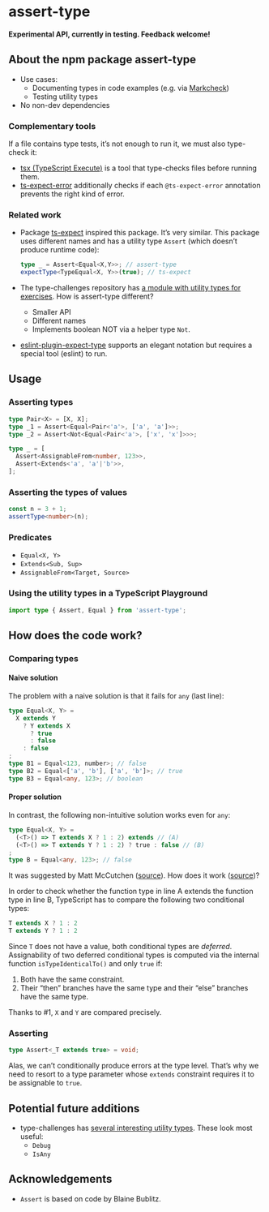 # assert-type

**Experimental API, currently in testing. Feedback welcome!**

## About the npm package assert-type

* Use cases:
  * Documenting types in code examples (e.g. via [Markcheck](https://github.com/rauschma/markcheck))
  * Testing utility types
* No non-dev dependencies

### Complementary tools

If a file contains type tests, it’s not enough to run it, we must also type-check it:

* [tsx (TypeScript Execute)](https://www.npmjs.com/package/tsx) is a tool that type-checks files before running them.
* [ts-expect-error](https://www.npmjs.com/package/ts-expect-error) additionally checks if each `@ts-expect-error` annotation prevents the right kind of error.

### Related work

* Package [ts-expect](https://github.com/TypeStrong/ts-expect) inspired this package. It’s very similar. This package uses different names and has a utility type `Assert` (which doesn’t produce runtime code):
  ```ts
  type _ = Assert<Equal<X,Y>>; // assert-type
  expectType<TypeEqual<X, Y>>(true); // ts-expect
  ```

* The type-challenges repository has [a module with utility types for exercises](https://github.com/type-challenges/type-challenges/blob/main/utils/index.d.ts). How is assert-type different?
  * Smaller API
  * Different names
  * Implements boolean NOT via a helper type `Not`.

* [eslint-plugin-expect-type](https://www.npmjs.com/package/eslint-plugin-expect-type) supports an elegant notation but requires a special tool (eslint) to run.

<!-- ############################################################ -->

## Usage

### Asserting types

```ts
type Pair<X> = [X, X];
type _1 = Assert<Equal<Pair<'a'>, ['a', 'a']>>;
type _2 = Assert<Not<Equal<Pair<'a'>, ['x', 'x']>>>;

type _ = [
  Assert<AssignableFrom<number, 123>>,
  Assert<Extends<'a', 'a'|'b'>>,
];
```

### Asserting the types of values

```ts
const n = 3 + 1;
assertType<number>(n);
```

### Predicates

* `Equal<X, Y>`
* `Extends<Sub, Sup>`
* `AssignableFrom<Target, Source>`

### Using the utility types in a TypeScript Playground

```ts
import type { Assert, Equal } from 'assert-type';
```

<!-- ############################################################ -->

## How does the code work?

### Comparing types

#### Naive solution

The problem with a naive solution is that it fails for `any` (last line):

```ts
type Equal<X, Y> =
  X extends Y
    ? Y extends X
      ? true
      : false
    : false
;
type B1 = Equal<123, number>; // false
type B2 = Equal<['a', 'b'], ['a', 'b']>; // true
type B3 = Equal<any, 123>; // boolean
```

#### Proper solution

In contrast, the following non-intuitive solution works even for `any`:

```ts
type Equal<X, Y> =
  (<T>() => T extends X ? 1 : 2) extends // (A)
  (<T>() => T extends Y ? 1 : 2) ? true : false // (B)
;
type B = Equal<any, 123>; // false
```

It was suggested by Matt McCutchen ([source](https://github.com/Microsoft/TypeScript/issues/27024#issuecomment-421529650)). How does it work ([source](https://github.com/microsoft/TypeScript/issues/27024#issuecomment-510924206))?

In order to check whether the function type in line A extends the function type in line B, TypeScript has to compare the following two conditional types:

```ts
T extends X ? 1 : 2
T extends Y ? 1 : 2
```

Since `T` does not have a value, both conditional types are _deferred_. Assignability of two deferred conditional types is computed via the internal function `isTypeIdenticalTo()` and only `true` if:

1. Both have the same constraint.
2. Their “then” branches have the same type and their “else” branches have the same type.

Thanks to #1, `X` and `Y` are compared precisely.

### Asserting

```ts
type Assert<_T extends true> = void;
```

Alas, we can’t conditionally produce errors at the type level. That’s why we need to resort to a type parameter whose `extends` constraint requires it to be assignable to `true`.

<!-- ############################################################ -->

## Potential future additions

* type-challenges has [several interesting utility types](https://github.com/type-challenges/type-challenges/blob/main/utils/index.d.ts). These look most useful:
  * `Debug`
  * `IsAny`

<!-- ############################################################ -->

## Acknowledgements

* `Assert` is based on code by Blaine Bublitz.

